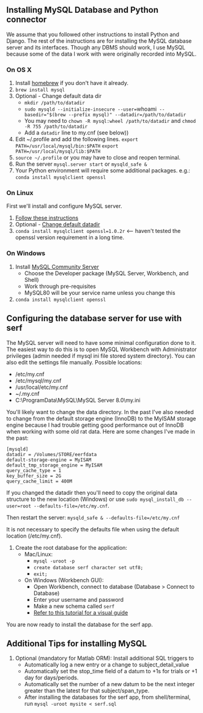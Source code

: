 ## Installing MySQL Database and Python connector

We assume that you followed other instructions to install Python and Django. The rest of the instructions are for installing the MySQL database server and its interfaces. Though any DBMS should work, I use MySQL because some of the data I work with were originally recorded into MySQL.

### On OS X

1. Install [homebrew](http://brew.sh/) if you don't have it already.
1. `brew install mysql`
1. Optional - Change default data dir
    * `mkdir /path/to/datadir`
    * `sudo mysqld --initialize-insecure --user=`whoami` --basedir="$(brew --prefix mysql)" --datadir=/path/to/datadir`
    * You may need to `chown -R mysql:wheel /path/to/datadir` and `chmod -R 755 /path/to/datadir`
    * Add a `datadir` line to my.cnf (see below))
1. Edit ~/.profile and add the following lines.
    `export PATH=/usr/local/mysql/bin:$PATH`
    `export PATH=/usr/local/mysql/lib:$PATH`
1. `source ~/.profile` or you may have to close and reopen terminal.
1. Run the server `mysql.server start` or `mysqld_safe &`
1. Your Python environment will require some additional packages. e.g.: `conda install mysqlclient openssl`

### On Linux

First we'll install and configure MySQL server.
1. [Follow these instructions](https://www.digitalocean.com/community/tutorials/how-to-install-mysql-on-ubuntu-18-04)
1. Optional - [Change default datadir](https://www.digitalocean.com/community/tutorials/how-to-move-a-mysql-data-directory-to-a-new-location-on-ubuntu-18-04)
1. `conda install mysqlclient openssl=1.0.2r`  <-- haven't tested the openssl version requirement in a long time.

### On Windows

1. Install [MySQL Community Server](https://dev.mysql.com/downloads/mysql/)
    * Choose the Developer package (MySQL Server, Workbench, and Shell)
    * Work through pre-requisites
    * MySQL80 will be your service name unless you change this
1. `conda install mysqlclient openssl`

## Configuring the database server for use with serf

The MySQL server will need to have some minimal configuration done to it. The easiest way to do this is to open MySQL Workbench with Administrator privileges (admin needed if mysql ini file stored system directory).
You can also edit the settings file manually. Possible locations:
* /etc/my.cnf
* /etc/mysql/my.cnf
* /usr/local/etc/my.cnf
* ~/.my.cnf
* C:\ProgramData\MySQL\MySQL Server 8.0\my.ini

You'll likely want to change the data directory. In the past I've also needed to change from the default storage engine (InnoDB) to the MyISAM storage engine because I had trouble getting good performance out of InnoDB when working with some old rat data. Here are some changes I've made in the past:

```
[mysqld]
datadir = /Volumes/STORE/eerfdata
default-storage-engine = MyISAM
default_tmp_storage_engine = MyISAM
query_cache_type = 1
key_buffer_size = 2G
query_cache_limit = 400M
```

If you changed the datadir then you'll need to copy the original data structure to the new location (Windows) or use `sudo mysql_install_db --user=root --defaults-file=/etc/my.cnf`.

Then restart the server: `mysqld_safe & --defaults-file=/etc/my.cnf`

It is not necessary to specify the defaults file when using the default location (/etc/my.cnf).

1. Create the root database for the application:
    - Mac/Linux: 
        - `mysql -uroot -p`
        - `create database serf character set utf8;`
        - `exit;`
    - On Windows (Workbench GUI):
      - Open Workbench, connect to database (Database > Connect to Database)
      - Enter your username and password
      - Make a new schema called `serf`
      - [Refer to this tutorial for a visual guide](https://www.mysqltutorial.org/mysql-create-database/)
      
You are now ready to install the database for the serf app.

## Additional Tips for installing MySQL

1. Optional (mandatory for Matlab ORM): Install additional SQL triggers to
    - Automatically log a new entry or a change to subject_detail_value
    - Automatically set the stop_time field of a datum to +1s for trials or +1 day for days/periods.
    - Automatically set the number of a new datum to be the next integer greater than the latest for that subject/span_type.
    - After installing the databases for the serf app, from shell/terminal, run `mysql -uroot mysite < serf.sql`

